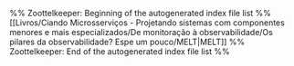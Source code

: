 %% Zoottelkeeper: Beginning of the autogenerated index file list  %%
 [[Livros/Ciando Microsserviços - Projetando sistemas com componentes menores e mais especializados/De monitoração à observabilidade/Os pilares da observabilidade? Espe um pouco/MELT|MELT]]
%% Zoottelkeeper: End of the autogenerated index file list  %%
